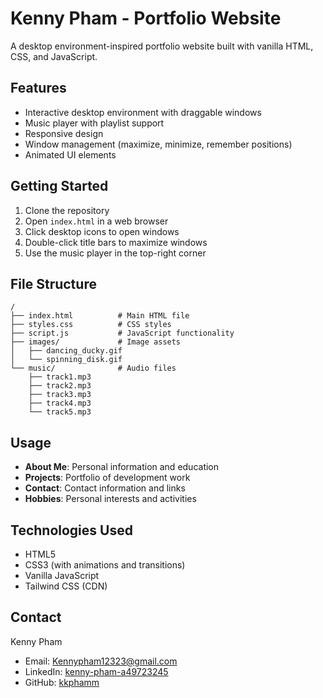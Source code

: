 # Kenny Pham - Portfolio Website

A desktop environment-inspired portfolio website built with vanilla HTML, CSS, and JavaScript.

## Features

- Interactive desktop environment with draggable windows
- Music player with playlist support
- Responsive design
- Window management (maximize, minimize, remember positions)
- Animated UI elements

## Getting Started

1. Clone the repository
2. Open `index.html` in a web browser
3. Click desktop icons to open windows
4. Double-click title bars to maximize windows
5. Use the music player in the top-right corner

## File Structure

```
/
├── index.html          # Main HTML file
├── styles.css          # CSS styles
├── script.js           # JavaScript functionality
├── images/             # Image assets
│   ├── dancing_ducky.gif
│   └── spinning_disk.gif
└── music/              # Audio files
    ├── track1.mp3
    ├── track2.mp3
    ├── track3.mp3
    ├── track4.mp3
    └── track5.mp3
```

## Usage

- **About Me**: Personal information and education
- **Projects**: Portfolio of development work
- **Contact**: Contact information and links
- **Hobbies**: Personal interests and activities

## Technologies Used

- HTML5
- CSS3 (with animations and transitions)
- Vanilla JavaScript
- Tailwind CSS (CDN)

## Contact

Kenny Pham
- Email: Kennypham12323@gmail.com
- LinkedIn: [kenny-pham-a49723245](https://www.linkedin.com/in/kenny-pham-a49723245/)
- GitHub: [kkphamm](https://github.com/kkphamm)
